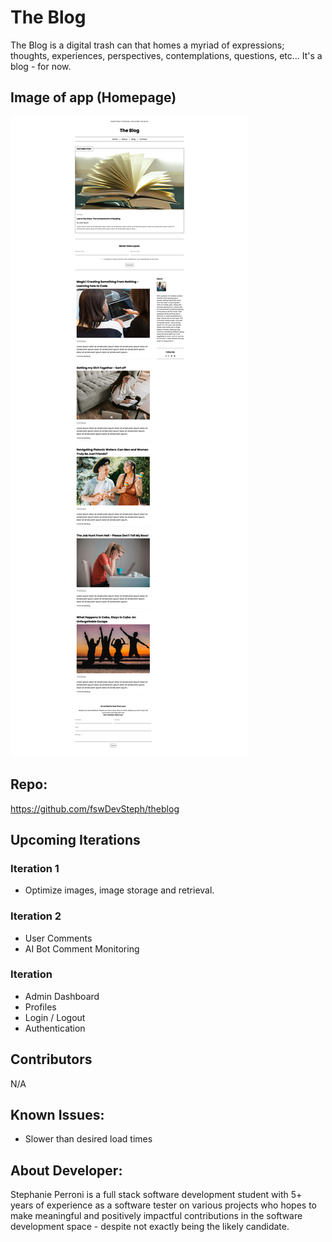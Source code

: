 # The Blog

The Blog is a digital trash can that homes a myriad of expressions; thoughts, experiences, perspectives, contemplations, questions, etc... It's a blog - for now.

## Image of app (Homepage)

![The Blog](./client/src/assets/images/img-of-theblog.png)

## Repo:

https://github.com/fswDevSteph/theblog

## Upcoming Iterations

### Iteration 1

- Optimize images, image storage and retrieval.

### Iteration 2

- User Comments
- AI Bot Comment Monitoring

### Iteration

- Admin Dashboard
- Profiles
- Login / Logout
- Authentication

## Contributors

N/A

## Known Issues:

- Slower than desired load times

## About Developer:

Stephanie Perroni is a full stack software development student with 5+ years of experience as a software tester on various projects who hopes to make meaningful and positively impactful contributions in the software development space - despite not exactly being the likely candidate.
